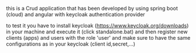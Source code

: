 this is a Crud application that has been developed by using spring boot (cloud) and angular  with keycloak authentication provider

to test it you have to install keycloak (https://www.keycloak.org/downloads) in your machine and execute it (click standalone.bat) and then register new clients (apps) and users with the role 'user' and make sure to have the same configurations as in your keycloak (client id,secret,...)
